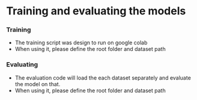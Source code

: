 # Training and evaluating the models


### Training

- The training script was design to run on google colab
- When using it, please define the root folder and dataset path

### Evaluating

- The evaluation code will load the each dataset separately and evaluate the model on that.
- When using it, please define the root folder and dataset path